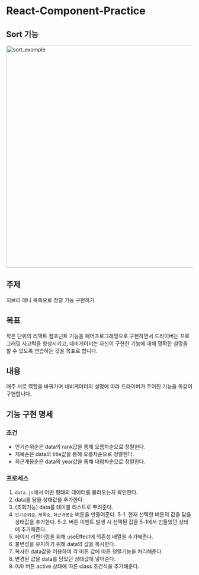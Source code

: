 # React-Component-Practice

## Sort 기능

<img width="600" alt="sort_example" src="https://github.com/wSeungMi/wSeungMi/assets/104605709/8c3aaf07-6b5a-46e8-a672-e38428ab3408">

## 주제

지브리 애니 목록으로 정렬 기능 구현하기

## 목표

작은 단위의 리액트 컴포넌트 기능을 페어프로그래밍으로 구현하면서 드라이버는 프로그래밍 사고력을 향상시키고, 네비게이터는 자신이 구현한 기능에 대해 명확한 설명을 할 수 있도록 연습하는 것을 목표로 합니다.

## 내용

매주 서로 역할을 바꿔가며 네비게이터의 설명에 따라 드라이버가 주어진 기능을 똑같이 구현합니다.

## 기능 구현 명세

### 조건

-   인기순위순은 data의 rank값을 통해 오름차순으로 정렬한다.
-   제목순은 data의 title값을 통해 오름차순으로 정렬한다.
-   최근개봉순은 data의 year값을 통해 내림차순으로 정렬한다.

### 프로세스

1. `data.js`에서 어떤 형태의 데이터를 불러오는지 확인한다.
2. data를 담을 상태값을 추가한다.
3. (조회기능) data를 테이블 리스트로 뿌려준다.
4. `인기순위순`, `제목순`, `최근개봉순` 버튼을 만들어준다.
   5-1. 현재 선택한 버튼의 값을 담을 상태값을 추가한다.
   5-2. 버튼 이벤트 발생 시 선택된 값을 5-1에서 만들었던 상태에 추가해준다.
5. 페이지 리렌더링을 위해 useEffect에 의존성 배열을 추가해준다.
6. 불변성을 유지하기 위해 data의 값을 복사한다.
7. 복사한 data값을 이용하여 각 버튼 값에 따른 정렬기능을 처리해준다.
8. 변경된 값을 data를 담았던 상태값에 넣어준다.
9. (UI) 버튼 active 상태에 따른 class 조건식을 추가해준다.

